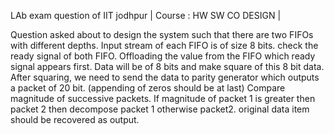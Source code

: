 LAb exam question of IIT jodhpur |
Course : HW SW CO DESIGN |

Question asked about to design the system such that there are two FIFOs with different depths. Input stream of each FIFO is of size 8 bits.
check the ready signal of both FIFO. Offloading the value from the FIFO which ready signal appears first.
Data will be of 8 bits and make square of this 8 bit data.
After squaring, we need to send the data to parity generator which outputs a packet of 20 bit. (appending of zeros should be at last)
Compare magnitude of successive packets. If magnitude of packet 1 is greater then packet 2 then decompose packet 1 otherwise packet2.
original data item should be recovered as output.

